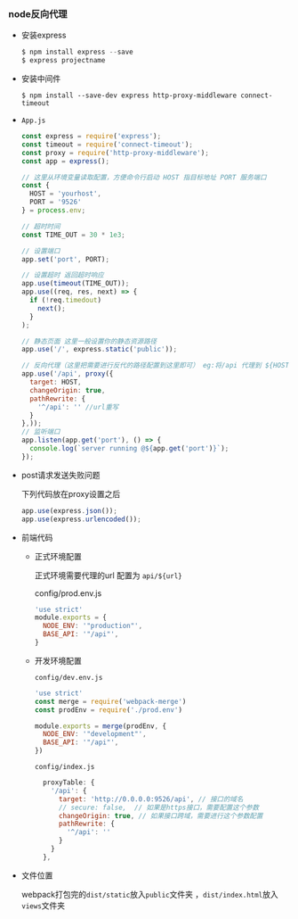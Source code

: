 ### node反向代理

- 安装express

  ```js
  $ npm install express --save
  $ express projectname
  ```

- 安装中间件

  ```
  $ npm install --save-dev express http-proxy-middleware connect-timeout
  ```

- `App.js`

  ```js
  const express = require('express');
  const timeout = require('connect-timeout');
  const proxy = require('http-proxy-middleware');
  const app = express();
  
  // 这里从环境变量读取配置，方便命令行启动 HOST 指目标地址 PORT 服务端口
  const {
    HOST = 'yourhost',
    PORT = '9526'
  } = process.env;
  
  // 超时时间
  const TIME_OUT = 30 * 1e3;
  
  // 设置端口
  app.set('port', PORT);
  
  // 设置超时 返回超时响应
  app.use(timeout(TIME_OUT));
  app.use((req, res, next) => {
    if (!req.timedout) 
      next();
    }
  );
  
  // 静态页面 这里一般设置你的静态资源路径
  app.use('/', express.static('public'));
  
  // 反向代理（这里把需要进行反代的路径配置到这里即可） eg:将/api 代理到 ${HOST}
  app.use('/api', proxy({
    target: HOST,
    changeOrigin: true,
    pathRewrite: {
      '^/api': '' //url重写
    }
  },));
  // 监听端口
  app.listen(app.get('port'), () => {
    console.log(`server running @${app.get('port')}`);
  });
  ```

- post请求发送失败问题

  下列代码放在proxy设置之后

  ```js
  app.use(express.json());
  app.use(express.urlencoded());
  ```

- 前端代码

  - 正式环境配置

    正式环境需要代理的url 配置为  `api/${url}`

    config/prod.env.js

    ```js
    'use strict'
    module.exports = {
      NODE_ENV: '"production"',
      BASE_API: '"/api"',
    }
    
    ```

  - 开发环境配置

    `config/dev.env.js`

    ```js
    'use strict'
    const merge = require('webpack-merge')
    const prodEnv = require('./prod.env')
    
    module.exports = merge(prodEnv, {
      NODE_ENV: '"development"',
      BASE_API: '"/api"',
    })
    
    ```



    `config/index.js`
    
    ```js
      proxyTable: {
        '/api': {
          target: 'http://0.0.0.0:9526/api', // 接口的域名
          // secure: false,  // 如果是https接口，需要配置这个参数
          changeOrigin: true, // 如果接口跨域，需要进行这个参数配置
          pathRewrite: {
            '^/api': ''
          }
        }
      },
    ```

- 文件位置

  webpack打包完的`dist/static`放入`public`文件夹 ，`dist/index.html`放入`views`文件夹
